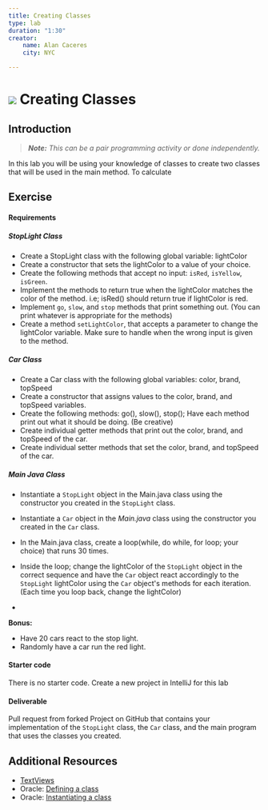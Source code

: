 ```yaml
---
title: Creating Classes
type: lab
duration: "1:30"
creator:
    name: Alan Caceres
    city: NYC

---
```


# ![](https://ga-dash.s3.amazonaws.com/production/assets/logo-9f88ae6c9c3871690e33280fcf557f33.png) Creating Classes

## Introduction

> ***Note:*** _This can be a pair programming activity or done independently._

In this lab you will be using your knowledge of classes to create two classes that will be used in the main method. To calculate

## Exercise

#### Requirements

##### StopLight Class

- Create a StopLight class with the following global variable: lightColor
- Create a constructor that sets the lightColor to a value of your choice.
- Create the following methods that accept no input:
`isRed`, `isYellow`, `isGreen`.
- Implement the methods to return true when the lightColor matches the color of the method. i.e; isRed() should return true if lightColor is red.
- Implement `go`, `slow`, and `stop` methods that print something out. (You can print whatever is appropriate for the methods)
- Create a method `setLightColor`, that accepts a parameter to change the lightColor variable. Make sure to handle when the wrong input is given to the method.

##### Car Class
- Create a Car class with the following global variables: color, brand, topSpeed
- Create a constructor that assigns values to the color, brand, and topSpeed variables.
- Create the following methods:
go(), slow(), stop(); Have each method print out what it should be doing. (Be creative)
- Create individual getter methods that print out the color, brand, and topSpeed of the car.
- Create individual setter methods that set the color, brand, and topSpeed of the car.

##### Main Java Class
- Instantiate a `StopLight` object in the Main.java class using the constructor you created in the `StopLight` class.
- Instantiate a `Car` object in the *Main.java* class using the constructor you created in the `Car` class.

- In the Main.java class, create a loop(while, do while, for loop; your choice) that runs 30 times.
- Inside the loop; change the lightColor of the `StopLight` object in the correct sequence and have the `Car` object react accordingly to the `StopLight` lightColor using the `Car` object's methods for each iteration. (Each time you loop back, change the lightColor)
-

**Bonus:**
- Have 20 cars react to the stop light.
- Randomly have a car run the red light.

#### Starter code

There is no starter code.
Create a new project in IntelliJ for this lab

#### Deliverable

Pull request from forked Project on GitHub that contains your implementation of the `StopLight` class, the `Car` class, and the main program that uses the classes you created.

## Additional Resources

- [TextViews](http://developer.android.com/reference/android/widget/TextView.html)
- Oracle: [Defining a class](https://docs.oracle.com/javase/tutorial/java/javaOO/classes.html)
- Oracle: [Instantiating a class](https://docs.oracle.com/javase/tutorial/java/javaOO/objects.html)

